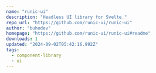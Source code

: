 ```yaml
---
name: "runic-ui"
description: "Headless UI library for Svelte."
repo_url: "https://github.com/runic-ui/runic-ui"
author: "buhodev"
homepage: "https://github.com/runic-ui/runic-ui#readme"
downloads: 1
updated: "2024-09-02T05:42:16.992Z"
tags: 
  - component-library
  - ui
---
```

